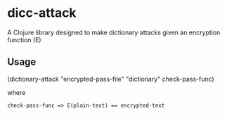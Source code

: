 # dicc-attack

A Clojure library designed to make dictionary attacks given an encryption function (E)

## Usage

(dictionary-attack "encrypted-pass-file" "dictionary" check-pass-func)

where

    check-pass-func => E(plain-text) == encrypted-text